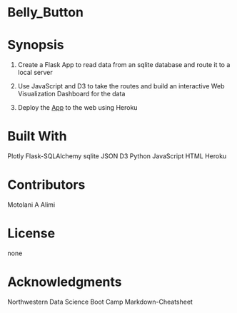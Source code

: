 # Belly_Button

# Synopsis

1. Create a Flask App to read data from an sqlite database and route it to a local server

2. Use JavaScript and D3 to take the routes and build an interactive Web Visualization Dashboard for the data

3. Deploy the [App](https://github.com/motolanialimi) to the web using Heroku

# Built With

Plotly
Flask-SQLAlchemy
sqlite
JSON
D3
Python
JavaScript
HTML
Heroku

# Contributors
Motolani A Alimi

# License
none

# Acknowledgments
Northwestern Data Science Boot Camp
Markdown-Cheatsheet